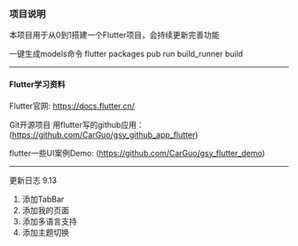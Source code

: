 ### 项目说明
本项目用于从0到1搭建一个Flutter项目，会持续更新完善功能

一键生成models命令
flutter packages pub run build_runner build

***
#### Flutter学习资料

Flutter官网: https://docs.flutter.cn/


Git开源项目
用flutter写的github应用：(https://github.com/CarGuo/gsy_github_app_flutter)

flutter一些UI案例Demo: (https://github.com/CarGuo/gsy_flutter_demo)



***
更新日志
9.13
1. 添加TabBar 
2. 添加我的页面 
3. 添加多语言支持 
4. 添加主题切换 